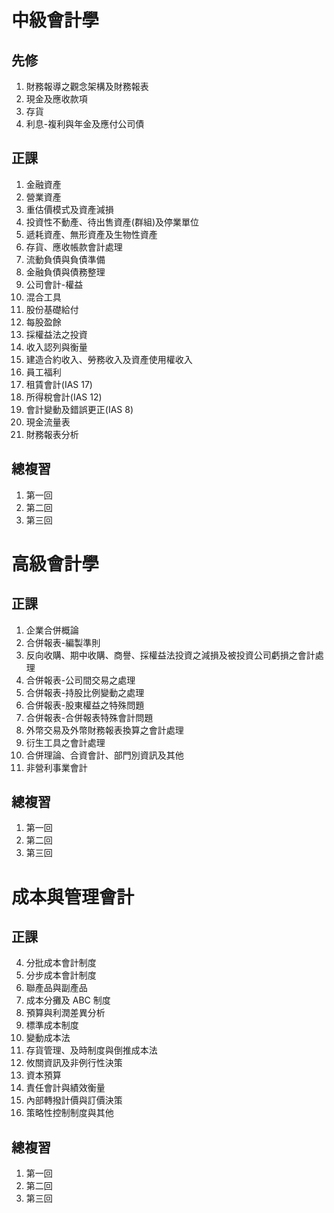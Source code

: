 
# 中級會計學

## 先修
1. 財務報導之觀念架構及財務報表
2. 現金及應收款項
3. 存貨
4. 利息-複利與年金及應付公司債

## 正課
1. 金融資產
2. 營業資產
3. 重估價模式及資產減損
4. 投資性不動產、待出售資產(群組)及停業單位 
5. 遞耗資產、無形資產及生物性資產
6. 存貨、應收帳款會計處理
7. 流動負債與負債準備
8. 金融負債與債務整理
9. 公司會計-權益
10. 混合工具
11. 股份基礎給付
12. 每股盈餘
13. 採權益法之投資
14. 收入認列與衡量
15. 建造合約收入、勞務收入及資產使用權收入
16. 員工福利
17. 租賃會計(IAS 17)
18. 所得稅會計(IAS 12)
19. 會計變動及錯誤更正(IAS 8)
20. 現金流量表
21. 財務報表分析

## 總複習
1. 第一回
2. 第二回
3. 第三回

# 高級會計學
## 正課
1. 企業合併概論
2. 合併報表-編製準則
3. 反向收購、期中收購、商譽、採權益法投資之減損及被投資公司虧損之會計處理
4. 合併報表-公司間交易之處理
5. 合併報表-持股比例變動之處理
6. 合併報表-股東權益之特殊問題
7. 合併報表-合併報表特殊會計問題
8. 外幣交易及外幣財務報表換算之會計處理
9. 衍生工具之會計處理
10. 合併理論、合資會計、部門別資訊及其他
11. 非營利事業會計
## 總複習
1. 第一回
2. 第二回
3. 第三回

# 成本與管理會計
## 正課
4. 分批成本會計制度
5. 分步成本會計制度
6. 聯產品與副產品
7. 成本分攤及 ABC 制度
8. 預算與利潤差異分析
9. 標準成本制度
10. 變動成本法
11. 存貨管理、及時制度與倒推成本法
12. 攸關資訊及非例行性決策
13. 資本預算
14. 責任會計與績效衡量
15. 內部轉撥計價與訂價決策
16. 策略性控制制度與其他
## 總複習
1. 第一回
2. 第二回
3. 第三回
